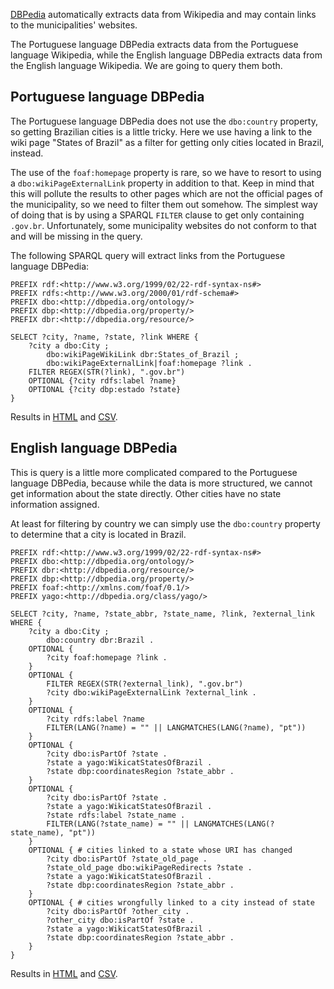 [DBPedia](https://wiki.dbpedia.org/) automatically extracts data from
Wikipedia and may contain links to the municipalities' websites.

The Portuguese language DBPedia extracts data from the Portuguese language
Wikipedia, while the English language DBPedia extracts data from the English
language Wikipedia. We are going to query them both.

## Portuguese language DBPedia

The Portuguese language DBPedia does not use the `dbo:country` property, so
getting Brazilian cities is a little tricky. Here we use having a link to
the wiki page "States of Brazil" as a filter for getting only cities located
in Brazil, instead.

The use of the `foaf:homepage` property is rare, so we have to resort to using
a `dbo:wikiPageExternalLink` property in addition to that. Keep in mind that
this will pollute the results to other pages which are not the official pages
of the municipality, so we need to filter them out somehow. The simplest way
of doing that is by using a SPARQL `FILTER` clause to get only containing
`.gov.br`. Unfortunately, some municipality websites do not conform to that
and will be missing in the query.

The following SPARQL query will extract links from the Portuguese language
DBPedia:

```sparql
PREFIX rdf:<http://www.w3.org/1999/02/22-rdf-syntax-ns#>
PREFIX rdfs:<http://www.w3.org/2000/01/rdf-schema#>
PREFIX dbo:<http://dbpedia.org/ontology/>
PREFIX dbp:<http://dbpedia.org/property/>
PREFIX dbr:<http://dbpedia.org/resource/>

SELECT ?city, ?name, ?state, ?link WHERE {
    ?city a dbo:City ;
        dbo:wikiPageWikiLink dbr:States_of_Brazil ;
        dbo:wikiPageExternalLink|foaf:homepage ?link .
    FILTER REGEX(STR(?link), ".gov.br")
    OPTIONAL {?city rdfs:label ?name}
    OPTIONAL {?city dbp:estado ?state}
}
```

Results in
[HTML](http://pt.dbpedia.org/sparql?default-graph-uri=&query=PREFIX+rdf%3A%3Chttp%3A%2F%2Fwww.w3.org%2F1999%2F02%2F22-rdf-syntax-ns%23%3E%0D%0APREFIX+rdfs%3A%3Chttp%3A%2F%2Fwww.w3.org%2F2000%2F01%2Frdf-schema%23%3E%0D%0APREFIX+dbo%3A%3Chttp%3A%2F%2Fdbpedia.org%2Fontology%2F%3E%0D%0APREFIX+dbp%3A%3Chttp%3A%2F%2Fdbpedia.org%2Fproperty%2F%3E%0D%0APREFIX+dbr%3A%3Chttp%3A%2F%2Fdbpedia.org%2Fresource%2F%3E%0D%0A%0D%0ASELECT+%3Fcity%2C+%3Fname%2C+%3Fstate%2C+%3Flink+WHERE+%7B%0D%0A++++%3Fcity+a+dbo%3ACity+%3B%0D%0A++++++++dbo%3AwikiPageWikiLink+dbr%3AStates_of_Brazil+%3B%0D%0A++++++++dbo%3AwikiPageExternalLink%7Cfoaf%3Ahomepage+%3Flink+.%0D%0A++++FILTER+REGEX%28STR%28%3Flink%29%2C+%22.gov.br%22%29%0D%0A++++OPTIONAL+%7B%3Fcity+rdfs%3Alabel+%3Fname%7D%0D%0A++++OPTIONAL+%7B%3Fcity+dbp%3Aestado+%3Fstate%7D%0D%0A%7D&should-sponge=&format=text%2Fhtml&timeout=0&debug=on)
and
[CSV](http://pt.dbpedia.org/sparql?default-graph-uri=&query=PREFIX+rdf%3A%3Chttp%3A%2F%2Fwww.w3.org%2F1999%2F02%2F22-rdf-syntax-ns%23%3E%0D%0APREFIX+rdfs%3A%3Chttp%3A%2F%2Fwww.w3.org%2F2000%2F01%2Frdf-schema%23%3E%0D%0APREFIX+dbo%3A%3Chttp%3A%2F%2Fdbpedia.org%2Fontology%2F%3E%0D%0APREFIX+dbp%3A%3Chttp%3A%2F%2Fdbpedia.org%2Fproperty%2F%3E%0D%0APREFIX+dbr%3A%3Chttp%3A%2F%2Fdbpedia.org%2Fresource%2F%3E%0D%0A%0D%0ASELECT+%3Fcity%2C+%3Fname%2C+%3Fstate%2C+%3Flink+WHERE+%7B%0D%0A++++%3Fcity+a+dbo%3ACity+%3B%0D%0A++++++++dbo%3AwikiPageWikiLink+dbr%3AStates_of_Brazil+%3B%0D%0A++++++++dbo%3AwikiPageExternalLink%7Cfoaf%3Ahomepage+%3Flink+.%0D%0A++++FILTER+REGEX%28STR%28%3Flink%29%2C+%22.gov.br%22%29%0D%0A++++OPTIONAL+%7B%3Fcity+rdfs%3Alabel+%3Fname%7D%0D%0A++++OPTIONAL+%7B%3Fcity+dbp%3Aestado+%3Fstate%7D%0D%0A%7D&should-sponge=&format=text%2Fcsv&timeout=0&debug=on).

## English language DBPedia

This is query is a little more complicated compared to the Portuguese language
DBPedia, because while the data is more structured, we cannot get
information about the state directly. Other cities have no state information
assigned.

At least for filtering by country we can simply use the
`dbo:country` property to determine that a city is located in Brazil.

```sparql
PREFIX rdf:<http://www.w3.org/1999/02/22-rdf-syntax-ns#>
PREFIX dbo:<http://dbpedia.org/ontology/>
PREFIX dbr:<http://dbpedia.org/resource/>
PREFIX dbp:<http://dbpedia.org/property/>
PREFIX foaf:<http://xmlns.com/foaf/0.1/>
PREFIX yago:<http://dbpedia.org/class/yago/>

SELECT ?city, ?name, ?state_abbr, ?state_name, ?link, ?external_link WHERE {
    ?city a dbo:City ;
        dbo:country dbr:Brazil .
    OPTIONAL {
        ?city foaf:homepage ?link .
    }
    OPTIONAL {
        FILTER REGEX(STR(?external_link), ".gov.br")
        ?city dbo:wikiPageExternalLink ?external_link .
    }
    OPTIONAL {
        ?city rdfs:label ?name
        FILTER(LANG(?name) = "" || LANGMATCHES(LANG(?name), "pt"))
    }
    OPTIONAL {
        ?city dbo:isPartOf ?state .
        ?state a yago:WikicatStatesOfBrazil .
        ?state dbp:coordinatesRegion ?state_abbr .
    }
    OPTIONAL {
        ?city dbo:isPartOf ?state .
        ?state a yago:WikicatStatesOfBrazil .
        ?state rdfs:label ?state_name .
        FILTER(LANG(?state_name) = "" || LANGMATCHES(LANG(?state_name), "pt"))
    }
    OPTIONAL { # cities linked to a state whose URI has changed
        ?city dbo:isPartOf ?state_old_page .
        ?state_old_page dbo:wikiPageRedirects ?state .
        ?state a yago:WikicatStatesOfBrazil .
        ?state dbp:coordinatesRegion ?state_abbr .
    }
    OPTIONAL { # cities wrongfully linked to a city instead of state
        ?city dbo:isPartOf ?other_city .
        ?other_city dbo:isPartOf ?state .
        ?state a yago:WikicatStatesOfBrazil .
        ?state dbp:coordinatesRegion ?state_abbr .
    }
}
```

Results in
[HTML](http://dbpedia.org/sparql?default-graph-uri=http%3A%2F%2Fdbpedia.org&query=PREFIX+rdf%3A%3Chttp%3A%2F%2Fwww.w3.org%2F1999%2F02%2F22-rdf-syntax-ns%23%3E%0D%0APREFIX+dbo%3A%3Chttp%3A%2F%2Fdbpedia.org%2Fontology%2F%3E%0D%0APREFIX+dbr%3A%3Chttp%3A%2F%2Fdbpedia.org%2Fresource%2F%3E%0D%0APREFIX+dbp%3A%3Chttp%3A%2F%2Fdbpedia.org%2Fproperty%2F%3E%0D%0APREFIX+foaf%3A%3Chttp%3A%2F%2Fxmlns.com%2Ffoaf%2F0.1%2F%3E%0D%0APREFIX+yago%3A%3Chttp%3A%2F%2Fdbpedia.org%2Fclass%2Fyago%2F%3E%0D%0A%0D%0ASELECT+%3Fcity%2C+%3Fname%2C+%3Fstate_abbr%2C+%3Fstate_name%2C+%3Flink%2C+%3Fexternal_link+WHERE+%7B%0D%0A++++%3Fcity+a+dbo%3ACity+%3B%0D%0A++++++++dbo%3Acountry+dbr%3ABrazil+.%0D%0A++++OPTIONAL+%7B%0D%0A++++++++%3Fcity+foaf%3Ahomepage+%3Flink+.%0D%0A++++%7D%0D%0A++++OPTIONAL+%7B%0D%0A++++++++FILTER+REGEX%28STR%28%3Fexternal_link%29%2C+%22.gov.br%22%29%0D%0A++++++++%3Fcity+dbo%3AwikiPageExternalLink+%3Fexternal_link+.%0D%0A++++%7D%0D%0A++++OPTIONAL+%7B%0D%0A++++++++%3Fcity+rdfs%3Alabel+%3Fname%0D%0A++++++++FILTER%28LANG%28%3Fname%29+%3D+%22%22+%7C%7C+LANGMATCHES%28LANG%28%3Fname%29%2C+%22pt%22%29%29%0D%0A++++%7D%0D%0A++++OPTIONAL+%7B%0D%0A++++++++%3Fcity+dbo%3AisPartOf+%3Fstate+.%0D%0A++++++++%3Fstate+a+yago%3AWikicatStatesOfBrazil+.%0D%0A++++++++%3Fstate+dbp%3AcoordinatesRegion+%3Fstate_abbr+.%0D%0A++++%7D%0D%0A++++OPTIONAL+%7B%0D%0A++++++++%3Fcity+dbo%3AisPartOf+%3Fstate+.%0D%0A++++++++%3Fstate+a+yago%3AWikicatStatesOfBrazil+.%0D%0A++++++++%3Fstate+rdfs%3Alabel+%3Fstate_name+.%0D%0A++++++++FILTER%28LANG%28%3Fstate_name%29+%3D+%22%22+%7C%7C+LANGMATCHES%28LANG%28%3Fstate_name%29%2C+%22pt%22%29%29%0D%0A++++%7D%0D%0A++++OPTIONAL+%7B+%23+cities+linked+to+a+state+whose+URI+has+changed%0D%0A++++++++%3Fcity+dbo%3AisPartOf+%3Fstate_old_page+.%0D%0A++++++++%3Fstate_old_page+dbo%3AwikiPageRedirects+%3Fstate+.%0D%0A++++++++%3Fstate+a+yago%3AWikicatStatesOfBrazil+.%0D%0A++++++++%3Fstate+dbp%3AcoordinatesRegion+%3Fstate_abbr+.%0D%0A++++%7D%0D%0A++++OPTIONAL+%7B+%23+cities+wrongfully+linked+to+a+city+instead+of+state%0D%0A++++++++%3Fcity+dbo%3AisPartOf+%3Fother_city+.%0D%0A++++++++%3Fother_city+dbo%3AisPartOf+%3Fstate+.%0D%0A++++++++%3Fstate+a+yago%3AWikicatStatesOfBrazil+.%0D%0A++++++++%3Fstate+dbp%3AcoordinatesRegion+%3Fstate_abbr+.%0D%0A++++%7D%0D%0A%7D&format=text%2Fhtml&CXML_redir_for_subjs=121&CXML_redir_for_hrefs=&timeout=30000&debug=on&run=+Run+Query+)
and
[CSV](http://dbpedia.org/sparql?default-graph-uri=http%3A%2F%2Fdbpedia.org&query=PREFIX+rdf%3A%3Chttp%3A%2F%2Fwww.w3.org%2F1999%2F02%2F22-rdf-syntax-ns%23%3E%0D%0APREFIX+dbo%3A%3Chttp%3A%2F%2Fdbpedia.org%2Fontology%2F%3E%0D%0APREFIX+dbr%3A%3Chttp%3A%2F%2Fdbpedia.org%2Fresource%2F%3E%0D%0APREFIX+dbp%3A%3Chttp%3A%2F%2Fdbpedia.org%2Fproperty%2F%3E%0D%0APREFIX+foaf%3A%3Chttp%3A%2F%2Fxmlns.com%2Ffoaf%2F0.1%2F%3E%0D%0APREFIX+yago%3A%3Chttp%3A%2F%2Fdbpedia.org%2Fclass%2Fyago%2F%3E%0D%0A%0D%0ASELECT+%3Fcity%2C+%3Fname%2C+%3Fstate_abbr%2C+%3Fstate_name%2C+%3Flink%2C+%3Fexternal_link+WHERE+%7B%0D%0A++++%3Fcity+a+dbo%3ACity+%3B%0D%0A++++++++dbo%3Acountry+dbr%3ABrazil+.%0D%0A++++OPTIONAL+%7B%0D%0A++++++++%3Fcity+foaf%3Ahomepage+%3Flink+.%0D%0A++++%7D%0D%0A++++OPTIONAL+%7B%0D%0A++++++++FILTER+REGEX%28STR%28%3Fexternal_link%29%2C+%22.gov.br%22%29%0D%0A++++++++%3Fcity+dbo%3AwikiPageExternalLink+%3Fexternal_link+.%0D%0A++++%7D%0D%0A++++OPTIONAL+%7B%0D%0A++++++++%3Fcity+rdfs%3Alabel+%3Fname%0D%0A++++++++FILTER%28LANG%28%3Fname%29+%3D+%22%22+%7C%7C+LANGMATCHES%28LANG%28%3Fname%29%2C+%22pt%22%29%29%0D%0A++++%7D%0D%0A++++OPTIONAL+%7B%0D%0A++++++++%3Fcity+dbo%3AisPartOf+%3Fstate+.%0D%0A++++++++%3Fstate+a+yago%3AWikicatStatesOfBrazil+.%0D%0A++++++++%3Fstate+dbp%3AcoordinatesRegion+%3Fstate_abbr+.%0D%0A++++%7D%0D%0A++++OPTIONAL+%7B%0D%0A++++++++%3Fcity+dbo%3AisPartOf+%3Fstate+.%0D%0A++++++++%3Fstate+a+yago%3AWikicatStatesOfBrazil+.%0D%0A++++++++%3Fstate+rdfs%3Alabel+%3Fstate_name+.%0D%0A++++++++FILTER%28LANG%28%3Fstate_name%29+%3D+%22%22+%7C%7C+LANGMATCHES%28LANG%28%3Fstate_name%29%2C+%22pt%22%29%29%0D%0A++++%7D%0D%0A++++OPTIONAL+%7B+%23+cities+linked+to+a+state+whose+URI+has+changed%0D%0A++++++++%3Fcity+dbo%3AisPartOf+%3Fstate_old_page+.%0D%0A++++++++%3Fstate_old_page+dbo%3AwikiPageRedirects+%3Fstate+.%0D%0A++++++++%3Fstate+a+yago%3AWikicatStatesOfBrazil+.%0D%0A++++++++%3Fstate+dbp%3AcoordinatesRegion+%3Fstate_abbr+.%0D%0A++++%7D%0D%0A++++OPTIONAL+%7B+%23+cities+wrongfully+linked+to+a+city+instead+of+state%0D%0A++++++++%3Fcity+dbo%3AisPartOf+%3Fother_city+.%0D%0A++++++++%3Fother_city+dbo%3AisPartOf+%3Fstate+.%0D%0A++++++++%3Fstate+a+yago%3AWikicatStatesOfBrazil+.%0D%0A++++++++%3Fstate+dbp%3AcoordinatesRegion+%3Fstate_abbr+.%0D%0A++++%7D%0D%0A%7D&format=text%2Fcsv&CXML_redir_for_subjs=121&CXML_redir_for_hrefs=&timeout=30000&debug=on&run=+Run+Query+).
